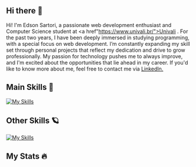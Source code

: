 ## Hi there 👋

Hi! I'm Edson Sartori, a passionate web development enthusiast and Computer Science student at <a href"https://www.univali.br/">Univali</a> . For the past two years, I have been deeply immersed in studying programming, with a special focus on web development. I’m constantly expanding my skill set through personal projects that reflect my dedication and drive to grow professionally. My passion for technology pushes me to always improve, and I'm excited about the opportunities that lie ahead in my career. If you'd like to know more about me, feel free to contact me via <a href="https://www.linkedin.com/in/edson-sartori-/">LinkedIn.</a>

## Main Skills 🌌
[![My Skills](https://skillicons.dev/icons?i=js,html,css,cs,nodejs)](https://skillicons.dev)

## Other Skills 🪐
[![My Skills](https://skillicons.dev/icons?i=cpp,py,java,vscode,github,mysql,unity,lua,robloxstudio)](https://skillicons.dev)

## My Stats 🔥
